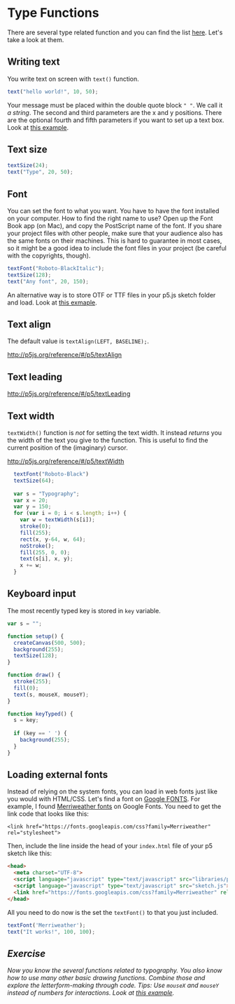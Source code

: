 # Type Functions
There are several type related function and you can find the list [here](https://processing.org/reference/). Let's take a look at them.

## Writing text
You write text on screen with `text()` function.
```js
text("hello world!", 10, 50);
```
Your message must be placed within the double quote block `" "`. We call it *a string*. The second and third parameters are the x and y positions. There are the optional fourth and fifth parameters if you want to set up a text box. Look at [this example](https://processing.org/reference/text_.html).

## Text size
```js
textSize(24);
text("Type", 20, 50);
```

## Font
You can set the font to what you want. You have to have the font installed on your computer. How to find the right name to use? Open up the Font Book app (on Mac), and copy the PostScript name of the font. If you share your project files with other people, make sure that your audience also has the same fonts on their machines. This is hard to guarantee in most cases, so it might be a good idea to include the font files in your project (be careful with the copyrights, though).
```js
textFont("Roboto-BlackItalic");
textSize(128);
text("Any font", 20, 150);
```
An alternative way is to store OTF or TTF files in your p5.js sketch folder and load. Look at [this exmaple](http://p5js.org/reference/#/p5/textFont).

## Text align
The default value is `textAlign(LEFT, BASELINE);`.

http://p5js.org/reference/#/p5/textAlign

## Text leading
http://p5js.org/reference/#/p5/textLeading

## Text width
`textWidth()` function is *not* for setting the text width. It instead *returns* you the width of the text you give to the function. This is useful to find the current position of the (imaginary) cursor.

http://p5js.org/reference/#/p5/textWidth

```js
  textFont("Roboto-Black")
  textSize(64);
  
  var s = "Typography";
  var x = 20;
  var y = 150;
  for (var i = 0; i < s.length; i++) {
    var w = textWidth(s[i]);
    stroke(0);
    fill(255);
    rect(x, y-64, w, 64);
    noStroke();
    fill(255, 0, 0);
    text(s[i], x, y);
    x += w;
  }
```

## Keyboard input
The most recently typed key is stored in `key` variable.
```js
var s = "";

function setup() {
  createCanvas(500, 500);
  background(255);
  textSize(128);
}

function draw() {
  stroke(255);
  fill(0);
  text(s, mouseX, mouseY);
}

function keyTyped() {
  s = key;
  
  if (key == ' ') {
    background(255);
  }
}
```

## Loading external fonts
Instead of relying on the system fonts, you can load in web fonts just like you would with HTML/CSS. Let's find a font on [Google FONTS](https://fonts.google.com). For example, I found [Merriweather fonts](https://fonts.google.com/specimen/Merriweather) on Google Fonts. You need to get the link code that looks like this:

  `<link href="https://fonts.googleapis.com/css?family=Merriweather" rel="stylesheet">`

Then, include the line inside the head of your `index.html` file of your p5 sketch like this:
  ```html
  <head>
    <meta charset="UTF-8">
    <script language="javascript" type="text/javascript" src="libraries/p5.js"></script>
    <script language="javascript" type="text/javascript" src="sketch.js"></script>
    <link href="https://fonts.googleapis.com/css?family=Merriweather" rel="stylesheet">
  </head>
  ```
All you need to do now is the set the `textFont()` to that you just included.
```js
textFont('Merriweather');
text("It works!", 100, 100);
```

## *Exercise*
*Now you know the several functions related to typography. You also know how to use many other basic drawing functions. Combine those and explore the letterform-making through code. Tips: Use `mouseX` and `mouseY` instead of numbers for interactions. Look at [this example](http://codepen.io/cdaein/pen/wgdORj).*
